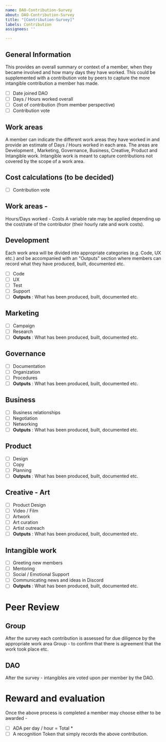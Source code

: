 ```yaml
---
name: DAO-Contribution-Survey
about: DAO-Contribution-Survey
title: "[Contribution-Survey]"
labels: Contribution
assignees: ''

---
```


## General Information

This provides an overall summary or context of a member, when they became involved and how many days they have worked.
This could be supplemented with a contribution vote by peers to capture the more intangible contribution a member has made. 

- [ ] Date joined DAO
- [ ] Days / Hours worked overall
- [ ] Cost of contribution (from member perspective)
- [ ] Contribution vote

## Work areas

A member can indicate the different work areas they have worked in and provide an estimate of Days / Hours worked in each area.
The areas are Development , Marketing, Governance, Business, Creative, Product and Intangible work.
Intangible work is meant to capture contributions not covered by the scope of a work area.

## Cost calculations (to be decided)

- [ ] Contribution vote

## Work areas -

Hours/Days worked - Costs
A variable rate may be applied depending up the cost/rate of the contributor (their hourly rate and work costs).

## Development 

Each work area will be divided into appropriate categories (e.g. Code, UX etc.) and be accompanied with an "Outputs" section where members can record what they have produced, built, documented etc.

- [ ] Code
- [ ] UX
- [ ] Test
- [ ] Support
- [ ] **Outputs** : What has been produced, built, documented etc.

## Marketing 

-  [ ] Campaign
-  [ ] Research
- [ ] **Outputs** : What has been produced, built, documented etc.

## Governance

- [ ] Documentation
- [ ] Organization
- [ ] Procedures
- [ ] **Outputs** : What has been produced, built, documented etc.

## Business

- [ ] Business relationships
- [ ] Negotiation
- [ ] Networking
- [ ] **Outputs** : What has been produced, built, documented etc.

## Product

- [ ] Design
- [ ] Copy
- [ ] Planning
- [ ] **Outputs** : What has been produced, built, documented etc.

## Creative - Art

- [ ] Product Design
- [ ] Video / Film
- [ ] Artwork
- [ ] Art curation
- [ ] Artist outreach
- [ ] **Outputs** : What has been produced, built, documented etc.

## Intangible work

- [ ] Greeting new members
- [ ] Mentoring
- [ ] Social / Emotional Support
- [ ] Communicating news and ideas in Discord
- [ ] **Outputs** : What has been produced, built, documented etc.

# Peer Review

## Group

After the survey each contribution is assessed for due diligence by the appropriate work area Group - to confirm that there is agreement that the work took place etc.

## DAO

After the survey - intangibles are voted upon per member by the DAO.

# Reward and evaluation

Once the above process is completed a member may choose either to be awarded - 

- [ ] ADA per day / hour = Total *
- [ ] A recognition Token that simply records the above contribution.
